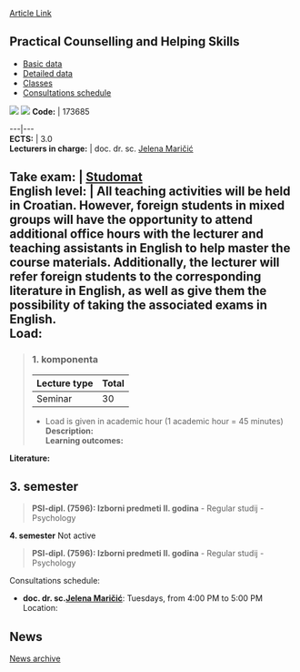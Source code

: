 [Article Link](https://www.fhs.hr/en/course/pcahs_a)

## Practical Counselling and Helping Skills
  * [Basic data](https://www.fhs.hr/en/course/pcahs_a#v1id-523813_289090_1_0 "Basic data")
  * [Detailed data](https://www.fhs.hr/en/course/pcahs_a#v1id-523813_289090_1_1 "Detailed data")
  * [Classes](https://www.fhs.hr/en/course/pcahs_a#v1id-523813_289090_1_2 "Classes")
  * [Consultations schedule](https://www.fhs.hr/en/course/pcahs_a#v1id-523813_289090_1_3 "Consultations schedule")


[![](https://www.fhs.hr/img/flags/gif/hr.gif)](https://www.fhs.hr/predmet/vuppp_a) [![](https://www.fhs.hr/img/flags/gif/gb.gif)](https://www.fhs.hr/en/course/pcahs_a)
**Code:** |  173685  
  
---|---  
**ECTS:** |  3.0   
**Lecturers in charge:** |  doc. dr. sc. [Jelena Maričić](https://www.fhs.hr/staff/jelena.maricic)   
  
**Take exam:** |  [Studomat](http://www.isvu.hr/studomat)  
**English level:** |  All teaching activities will be held in Croatian. However, foreign students in mixed groups will have the opportunity to attend additional office hours with the lecturer and teaching assistants in English to help master the course materials. Additionally, the lecturer will refer foreign students to the corresponding literature in English, as well as give them the possibility of taking the associated exams in English.   
**Load:**  
---  
> ### 1. komponenta
> | Lecture type | Total  
> ---|---  
> Seminar | 30  
> * Load is given in academic hour (1 academic hour = 45 minutes)   
**Description:**  
> **Learning outcomes:**  

  
**Literature:**  

  
**3. semester**  
---  
> **PSI-dipl. (7596): Izborni predmeti II. godina** - Regular studij - Psychology  
>   
  
**4. semester** Not active  
> **PSI-dipl. (7596): Izborni predmeti II. godina** - Regular studij - Psychology  
>   
Consultations schedule: 
  * **doc. dr. sc.[Jelena Maričić](https://www.fhs.hr/staff/jelena.maricic)**: 
Tuesdays, from 4:00 PM to 5:00 PM
Location: 


## News
[News archive](https://www.fhs.hr/en/course/pcahs_a?@=20xhf#news_112754 "News archive")
